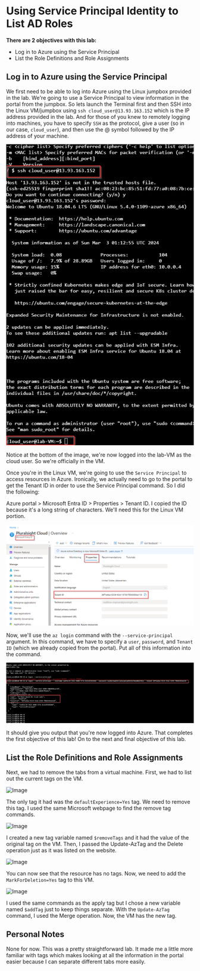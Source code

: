 # Using Service Principal Identity to List AD Roles

**There are 2 objectives with this lab:**
* Log in to Azure using the Service Principal
* List the Role Definitions and Role Assignments



## Log in to Azure using the Service Principal

We first need to be able to log into Azure using the Linux jumpbox provided in the lab. We're going to use a Service Principal to view information in the portal from the jumpbox. So lets launch the Terminal first and then SSH into the Linux VM/jumpbox using
`ssh cloud_user@13.93.163.152` which is the IP address provided in the lab. And for those of you knew to remotely logging into machines, you have to specify `SSH` as the protocol, give a user (so in our case, `cloud_user`), and then use the @ symbol followed by 
the IP address of your machine. 

![Image](ServicePrincipal1.png)

Notice at the bottom of the image, we're now logged into the lab-VM as the cloud user. So we're officially in the VM. 

Once you're in the Linux VM, we're going to use the `Service Principal` to access resources in Azure. Ironically, we actually need to go to the portal to get the Tenant ID in order to use the Service Principal command. So I did the following:

Azure portal > Microsoft Entra ID > Properties > Tenant ID. I copied the ID because it's a long string of characters. We'll need this for the Linux VM portion. 

![Image](ServicePrincipal2.png)

Now, we'll use the `az login` command with the `--service-principal` argument. In this command, we have to specify a `user`, `password`, and `Tenant ID` (which we already copied from the portal). Put all of this information into the command. 

![Image](ServicePrincipal3.png)

It should give you output that you're now logged into Azure. That completes the first objective of this lab! On to the next and final objective of this lab. 


## List the Role Definitions and Role Assignments

Next, we had to remove the tabs from a virtual machine. First, we had to list out the current tags on the VM.  

![Image](Add_Remove_Update_Tags4.png)

The only tag it had was the `defaultExperience=Yes` tag. We need to remove this tag. I used the same Microsoft webpage to find the remove tag commands. 

![Image](Add_Remove_Update_Tags10.png)

I created a new tag variable named `$removeTags` and it had the value of the original tag on the VM. Then, I passed the Update-AzTag and the Delete operation just as it was listed on the website. 

![Image](Add_Remove_Update_Tags5.png)

You can now see that the resource has no tags. Now, we need to add the `MarkForDeletion=Yes` tag to this VM. 

![Image](Add_Remove_Update_Tags6.png)

I used the same commands as the apply tag but I chose a new variable named `$addTag` just to keep things separate. With the `Update-AzTag` command, I used the Merge operation. Now, the VM has the new tag.



## Personal Notes

None for now. This was a pretty straightforward lab. It made me a little more familiar with tags which makes looking at all the information in the portal easier because I can separate different tabs more easily. 
